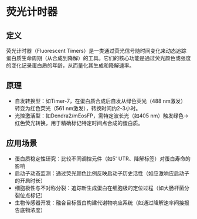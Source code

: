 # 荧光计时器

## 定义

荧光计时器（Fluorescent Timers）是一类通过荧光信号随时间变化来动态追踪蛋白质生命周期（从合成到降解）的工具。它们的核心功能是通过荧光颜色或强度的变化记录蛋白质的年龄，从而量化其生成和降解速率。

## 原理

- 自发转换型：如Timer-7，在蛋白质合成后自发从绿色荧光（488 nm激发）转变为红色荧光（561 nm激发），转换时间约2-3小时。
- 光控激活型：如Dendra2/mEosFP，需特定波长光（如405 nm）触发绿色→红色荧光转换，用于精确标记特定时间点合成的蛋白质。

## 应用场景

- 蛋白质稳定性研究：比较不同调控元件（如5' UTR、降解标签）对蛋白寿命的影响
- 启动子动态监测：通过荧光颜色比例反映启动子历史活性（如应激响应启动子的开启时长）
- 细胞极性与不对称分裂：追踪新生成蛋白在细胞极的定位过程（如大肠杆菌分裂位点标记）
- 生物传感器开发：融合目标蛋白构建代谢物响应系统（如通过降解速率间接报告底物浓度）

